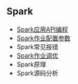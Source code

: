 
## Spark

* [Spark应用API编程](src/main/scala/com/libin/client)
* [Spark作业配置参数](src/main/scala/com/libin/param)
* Spark常见报错
* [Spark作业调优](src/main/scala/com/libin/optimize)
* Spark原理
* Spark源码分析
